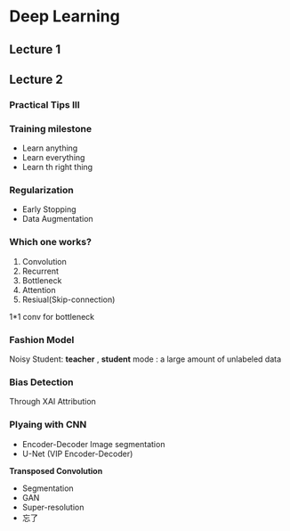 # Deep Learning 
## Lecture 1
## Lecture 2 
### Practical Tips III 

### Training milestone
* Learn anything 
* Learn everything 
* Learn th right thing
  
### Regularization 
* Early Stopping 
* Data Augmentation 


### 

### Which one works? 
1. Convolution 
1. Recurrent 
1. Bottleneck 
1. Attention
1. Resiual(Skip-connection)
 

1*1 conv for bottleneck 


### Fashion Model
Noisy Student: **teacher** , **student** mode : a large amount of unlabeled data 


### Bias Detection 
Through XAI Attribution 

### Plyaing with CNN 
* Encoder-Decoder  Image segmentation 
* U-Net (VIP Encoder-Decoder) 
  
**Transposed Convolution**
* Segmentation 
* GAN 
* Super-resolution 
* 忘了 



